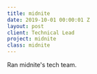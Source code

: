 ```yaml
---
title: midnite
date: 2019-10-01 00:00:01 Z
layout: post
client: Technical Lead
project: midnite
class: midnite
---
```


<p>Ran midnite's tech team.</p>
